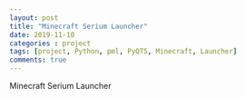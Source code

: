 ```yaml
---
layout: post
title: "Minecraft Serium Launcher"
date: 2019-11-10
categories : project
tags: [project, Python, pml, PyQT5, Minecraft, Launcher]
comments: true
---
```

Minecraft Serium Launcher
